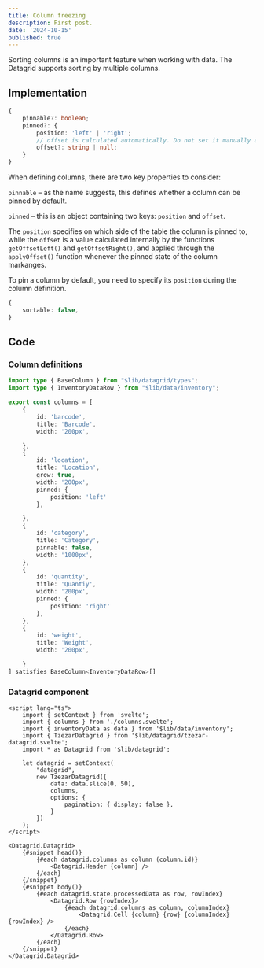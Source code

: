 ```yaml
---
title: Column freezing
description: First post.
date: '2024-10-15'
published: true
---
```


<script>
  import Datagrid from './datagrid.svelte'
</script>

Sorting columns is an important feature when working with data. The Datagrid supports sorting by multiple columns.
<Datagrid />

## Implementation


```ts
{
    pinnable?: boolean;
    pinned?: {
        position: 'left' | 'right';
		// offset is calculated automatically. Do not set it manually as it will be overwritten
        offset?: string | null;
	}
}
```
When defining columns, there are two key properties to consider:

`pinnable` – as the name suggests, this defines whether a column can be pinned by default.

`pinned` – this is an object containing two keys: `position` and `offset`.

The `position` specifies on which side of the table the column is pinned to, while the `offset` is a value calculated internally by the functions `getOffsetLeft()` and `getOffsetRight()`, and applied through the `applyOffset()` function whenever the pinned state of the column markanges.



To pin a column by default, you need to specify its `position` during the column definition.

```ts
{
    sortable: false,
}
```

## Code

### Column definitions

```ts
import type { BaseColumn } from "$lib/datagrid/types";
import type { InventoryDataRow } from "$lib/data/inventory";

export const columns = [
    {
        id: 'barcode',
        title: 'Barcode',
        width: '200px',

    },
    {
        id: 'location',
        title: 'Location',
        grow: true,
        width: '200px',
        pinned: {
            position: 'left'
        },

    },
    {
        id: 'category',
        title: 'Category',
        pinnable: false,
        width: '1000px',
    },
    {
        id: 'quantity',
        title: 'Quantiy',
        width: '200px',
        pinned: {
            position: 'right'
        },
    },
    {
        id: 'weight',
        title: 'Weight',
        width: '200px',

    }
] satisfies BaseColumn<InventoryDataRow>[]
```

### Datagrid component

```svelte
<script lang="ts">
	import { setContext } from 'svelte';
	import { columns } from './columns.svelte';
	import { inventoryData as data } from '$lib/data/inventory';
	import { TzezarDatagrid } from '$lib/datagrid/tzezar-datagrid.svelte';
	import * as Datagrid from '$lib/datagrid';

	let datagrid = setContext(
		"datagrid",
		new TzezarDatagrid({
			data: data.slice(0, 50),
			columns,
			options: {
				pagination: { display: false },
			}
		})
	);
</script>

<Datagrid.Datagrid>
	{#snippet head()}
		{#each datagrid.columns as column (column.id)}
			<Datagrid.Header {column} />
		{/each}
	{/snippet}
	{#snippet body()}
		{#each datagrid.state.processedData as row, rowIndex}
			<Datagrid.Row {rowIndex}>
				{#each datagrid.columns as column, columnIndex}
					<Datagrid.Cell {column} {row} {columnIndex} {rowIndex} />
				{/each}
			</Datagrid.Row>
		{/each}
	{/snippet}
</Datagrid.Datagrid>
```

